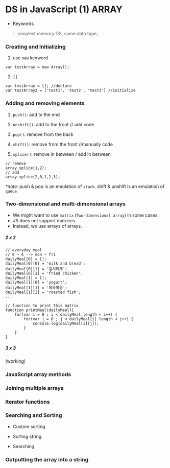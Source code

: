 # DS in JavaScript (1) ARRAY

* Keywords
> simplest memory DS, same data type,

### Creating and Initializing

1) use `new` keyword
```
var testArray = new Array();
```

2) `[]`
```
var testArray = []; //declare
var testArray2 = ['test1', 'test2', 'test3'] //initialize
```

### Adding and removing elements
1) `push()`: add to the end

2) `unshift()`: add to the front
// add code

3) `pop()`: remove from the back

4) `shift()`: remove from the front
//manually code

5) `splice()`: remove in between / add in between
```
// remove
array.splice(1,2);
// add
array.splice(2,0,1,2,3);
```

*&ast;note:*
push & pop is an emulation of `stack`. shift & unshift is an emulation of `queue`


### Two-dimensional and multi-dimensional arrays
* We might want to use `matrix` (`Two-dimensional array`) in some cases.
* JS does not support matrices.
* Instead, we use arrays of arrays.

##### 2 x 2
```
// everyday meal
// 0 ~ 4 --> mon ~ fri
dailyMeal[0] = [];
dailyMeal[0][0] = 'milk and bread';
dailyMeal[0][1] = '김치찌개';
dailyMeal[0][1] = 'fried chicken';
dailyMeal[1] = [];
dailyMeal[1][0] = 'yogurt';
dailyMeal[1][1] = '제육볶음';
dailyMeal[1][2] = 'roasted fish';
...

// function to print this matrix
function printMeal(dailyMeal){
    for(var i = 0 ; i < dailyMeal.length < i++) {
        for(var j = 0 ; j < dailyMeal[i].length < j++) {
            console.log(dailyMeal[i][j]);
        }
    }
}
```
##### 3 x 3
(working)


### JavaScript array methods

### Joining multiple arrays

### Iterator functions

### Searching and Sorting

* Custom sorting

* Sorting string

* Searching

### Outputting the array into a string
